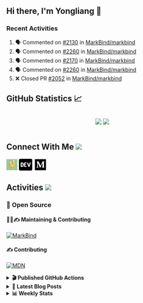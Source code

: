 ## Hi there, I'm Yongliang 👋

### Recent Activities

<!--START_SECTION:activity-->
1. 🗣 Commented on [#2130](https://github.com/MarkBind/markbind/issues/2130) in [MarkBind/markbind](https://github.com/MarkBind/markbind)
2. 🗣 Commented on [#2260](https://github.com/MarkBind/markbind/issues/2260) in [MarkBind/markbind](https://github.com/MarkBind/markbind)
3. 🗣 Commented on [#2170](https://github.com/MarkBind/markbind/issues/2170) in [MarkBind/markbind](https://github.com/MarkBind/markbind)
4. 🗣 Commented on [#2260](https://github.com/MarkBind/markbind/issues/2260) in [MarkBind/markbind](https://github.com/MarkBind/markbind)
5. ❌ Closed PR [#2052](https://github.com/MarkBind/markbind/pull/2052) in [MarkBind/markbind](https://github.com/MarkBind/markbind)
<!--END_SECTION:activity-->

## GitHub Statistics :chart_with_upwards_trend:
<div align="center">
<div style="display: flex; align-items: center; justify-content: center;">

[![](https://github-readme-stats-tlylt.vercel.app/api?username=tlylt&show_icons=true&theme=tokyonight&hide_border=true&locale=en)](https://github.com/tlylt)
[![](https://github-readme-streak-stats.herokuapp.com/?user=tlylt&theme=tokyonight&hide_border=true)](https://github.com/tlylt)
</div>
</div>

## Connect With Me <img src="https://media.giphy.com/media/2wh5K5yE3ulp3xgYcG/giphy-downsized.gif" width="30">

<a href="https://www.yongliangliu.com/" target="_blank"><img align="center" src="static/site-icon.png" alt="yongliangliu.com" height="29" width="29" /></a>
<a href="https://dev.to/tlylt" target="_blank"><img align="center" src="static/dev-badge.svg" alt="dev.to/tlylt" height="35" width="35" /></a>
<a href="https://tlylt.medium.com" target="_blank"><img align="center" src="static/medium.png" alt="tlylt.medium.com" height="35" width="35" /></a>

## Activities <img src="https://media.giphy.com/media/WUlplcMpOCEmTGBtBW/giphy.gif" width="30">

### 🔭 Open Source

#### 👷‍♂️✍️ Maintaining & Contributing
[![MarkBind](https://github-readme-stats-tlylt.vercel.app/api/pin/?username=markbind&repo=markbind)](https://github.com/MarkBind/markbind)

#### ✍️ Contributing
[![MDN](https://github-readme-stats-tlylt.vercel.app/api/pin/?username=mdn&repo=content)](https://github.com/mdn/content)

<details>
<summary> <b>🎬 Published GitHub Actions </b> </summary>

[![install-graphviz](https://github-readme-stats-tlylt.vercel.app/api/pin/?username=tlylt&repo=install-graphviz)](https://github.com/tlylt/install-graphviz)

[![reposense-action](https://github-readme-stats-tlylt.vercel.app/api/pin/?username=tlylt&repo=reposense-action)](https://github.com/tlylt/reposense-action)

[![markbin-action](https://github-readme-stats-tlylt.vercel.app/api/pin/?username=markbind&repo=markbind-action)](https://github.com/MarkBind/markbind-action)

</details>

<details>
<summary> <b>📕 Latest Blog Posts</b> </summary>

<!-- BLOG-POST-LIST:START -->
- [Deploy a ChatGPT API Server in no time](https://www.yongliangliu.com/blog/chatgpt-nextjs-server/)
- [Creating a regex-based Markdown parser in TypeScript](https://www.yongliangliu.com/blog/rmark/)
- [Create VSCode Snippets for Markdown Blog Workflows](https://www.yongliangliu.com/blog/vscode-snippets/)
- [Brag Doc 2023](https://www.yongliangliu.com/blog/brag-doc-2023/)
- [My Journey into Open Source](https://www.yongliangliu.com/blog/my-journey-into-open-source/)
<!-- BLOG-POST-LIST:END -->

</details>

<details>
<summary> <b>📊 Weekly Stats</b> </summary>

<!--START_SECTION:waka-->
![Code Time](http://img.shields.io/badge/Code%20Time-913%20hrs%2056%20mins-blue)

**🐱 My GitHub Data** 

> 📦 608.2 kB Used in GitHub's Storage 
 > 
> 🏆 853 Contributions in the Year 2023
 > 
> 🚫 Not Opted to Hire
 > 
> 📜 169 Public Repositories 
 > 
> 🔑 31 Private Repositories 
 > 
**I'm an Early 🐤** 

```text
🌞 Morning                3743 commits        ███████░░░░░░░░░░░░░░░░░░   29.67 % 
🌆 Daytime                3320 commits        ███████░░░░░░░░░░░░░░░░░░   26.32 % 
🌃 Evening                4692 commits        █████████░░░░░░░░░░░░░░░░   37.19 % 
🌙 Night                  861 commits         ██░░░░░░░░░░░░░░░░░░░░░░░   06.82 % 
```
📅 **I'm Most Productive on Wednesday** 

```text
Monday                   1661 commits        ███░░░░░░░░░░░░░░░░░░░░░░   13.17 % 
Tuesday                  1884 commits        ████░░░░░░░░░░░░░░░░░░░░░   14.93 % 
Wednesday                2104 commits        ████░░░░░░░░░░░░░░░░░░░░░   16.68 % 
Thursday                 1624 commits        ███░░░░░░░░░░░░░░░░░░░░░░   12.87 % 
Friday                   1650 commits        ███░░░░░░░░░░░░░░░░░░░░░░   13.08 % 
Saturday                 1863 commits        ████░░░░░░░░░░░░░░░░░░░░░   14.77 % 
Sunday                   1830 commits        ████░░░░░░░░░░░░░░░░░░░░░   14.51 % 
```


📊 **This Week I Spent My Time On** 

```text
🕑︎ Time Zone: Asia/Singapore

💬 Programming Languages: 
Markdown                 6 hrs 23 mins       █████████░░░░░░░░░░░░░░░░   36.37 % 
TypeScript               5 hrs 41 mins       ████████░░░░░░░░░░░░░░░░░   32.45 % 
reStructuredText         3 hrs 31 mins       █████░░░░░░░░░░░░░░░░░░░░   20.05 % 
C#                       49 mins             █░░░░░░░░░░░░░░░░░░░░░░░░   04.68 % 
YAML                     24 mins             █░░░░░░░░░░░░░░░░░░░░░░░░   02.29 % 
```


 Last Updated on 04/04/2023 00:47:06 UTC
<!--END_SECTION:waka-->

</details>
